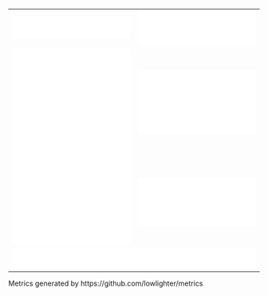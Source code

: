 <table>
  <tr>
    <td><a href="#"><img src="./header.svg" /></a></td>
    <td><a href="#"><img src="./acti_comm.svg" /></a></td>
  </tr>
  <tr>
    <td rowspan=3><a href="#"><img src="./achievements.svg" /></a></td>
  </tr>
  <tr>
    <td><a href="#"><img src="./issue_pr_lang.svg" /></a></td>
  </tr>
  <tr>
    <td><a href="#"><img src="./iso_calender.svg" /></a></td>
  </tr>
  <tr>
    <td colspan="2"><a href="#"><img src="./github-habits.svg" /></a></td>
  </tr>

</table>
Metrics generated by https://github.com/lowlighter/metrics
